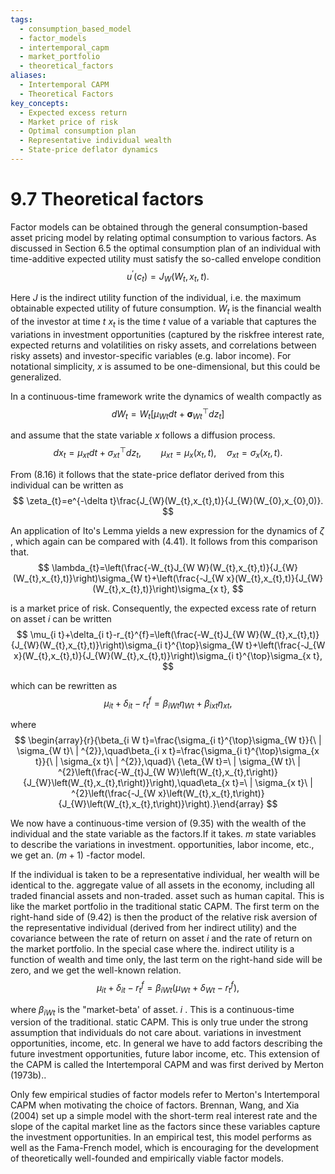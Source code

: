 ```yaml
---
tags:
  - consumption_based_model
  - factor_models
  - intertemporal_capm
  - market_portfolio
  - theoretical_factors
aliases:
  - Intertemporal CAPM
  - Theoretical Factors
key_concepts:
  - Expected excess return
  - Market price of risk
  - Optimal consumption plan
  - Representative individual wealth
  - State-price deflator dynamics
---
```


# 9.7 Theoretical factors  

Factor models can be obtained through the general consumption-based asset pricing model by relating optimal consumption to various factors. As discussed in Section 6.5 the optimal consumption plan of an individual with time-additive expected utility must satisfy the so-called envelope condition  
$$
u^{\prime}(c_{t})=J_{W}(W_{t},x_{t},t).
$$  

Here $J$ is the indirect utility function of the individual, i.e. the maximum obtainable expected utility of future consumption. $W_{t}$ is the financial wealth of the investor at time $t$ $x_{t}$ is the time $t$ value of a variable that captures the variations in investment opportunities (captured by the riskfree interest rate, expected returns and volatilities on risky assets, and correlations between risky assets) and investor-specific variables (e.g. labor income). For notational simplicity, $x$ is assumed to be one-dimensional, but this could be generalized.  

In a continuous-time framework write the dynamics of wealth compactly as  
$$
d W_{t}=W_{t}\left[\mu_{W t}d t+\pmb{\sigma}_{W t}^{\top}d z_{t}\right]
$$  

and assume that the state variable $x$ follows a diffusion process.  
$$
d x_{t}=\mu_{x t}d t+\sigma_{x t}^{\top}d z_{t},\qquad\mu_{x t}=\mu_{x}(x_{t},t),\quad\sigma_{x t}=\sigma_{x}(x_{t},t).
$$  

From (8.16) it follows that the state-price deflator derived from this individual can be written as  
$$
\zeta_{t}=e^{-\delta t}\frac{J_{W}(W_{t},x_{t},t)}{J_{W}(W_{0},x_{0},0)}.
$$  

An application of Ito's Lemma yields a new expression for the dynamics of $\zeta$ , which again can be compared with (4.41). It follows from this comparison that.  
$$
\lambda_{t}=\left(\frac{-W_{t}J_{W W}(W_{t},x_{t},t)}{J_{W}(W_{t},x_{t},t)}\right)\sigma_{W t}+\left(\frac{-J_{W x}(W_{t},x_{t},t)}{J_{W}(W_{t},x_{t},t)}\right)\sigma_{x t},
$$  

is a market price of risk. Consequently, the expected excess rate of return on asset $i$ can be written  
$$
\mu_{i t}+\delta_{i t}-r_{t}^{f}=\left(\frac{-W_{t}J_{W W}(W_{t},x_{t},t)}{J_{W}(W_{t},x_{t},t)}\right)\sigma_{i t}^{\top}\sigma_{W t}+\left(\frac{-J_{W x}(W_{t},x_{t},t)}{J_{W}(W_{t},x_{t},t)}\right)\sigma_{i t}^{\top}\sigma_{x t},
$$  

which can be rewritten as  
$$
\mu_{i t}+\delta_{i t}-r_{t}^{f}=\beta_{i W t}\eta_{W t}+\beta_{i x t}\eta_{x t},
$$  

where  
$$
\begin{array}{r}{\beta_{i W t}=\frac{\sigma_{i t}^{\top}\sigma_{W t}}{\ | \sigma_{W t}\ | ^{2}},\quad\beta_{i x t}=\frac{\sigma_{i t}^{\top}\sigma_{x t}}{\ | \sigma_{x t}\ | ^{2}},\quad}\ {\eta_{W t}=\ | \sigma_{W t}\ | ^{2}\left(\frac{-W_{t}J_{W W}\left(W_{t},x_{t},t\right)}{J_{W}\left(W_{t},x_{t},t\right)}\right),\quad\eta_{x t}=\ | \sigma_{x t}\ | ^{2}\left(\frac{-J_{W x}\left(W_{t},x_{t},t\right)}{J_{W}\left(W_{t},x_{t},t\right)}\right).}\end{array}
$$  

We now have a continuous-time version of (9.35) with the wealth of the individual and the state variable as the factors.If it takes. $m$ state variables to describe the variations in investment. opportunities, labor income, etc., we get an. $(m+1)$ -factor model.  

If the individual is taken to be a representative individual, her wealth will be identical to the. aggregate value of all assets in the economy, including all traded financial assets and non-traded. asset such as human capital. This is like the market portfolio in the traditional static CAPM. The first term on the right-hand side of (9.42) is then the product of the relative risk aversion of the representative individual (derived from her indirect utility) and the covariance between the rate of return on asset $i$ and the rate of return on the market portfolio. In the special case where the. indirect utility is a function of wealth and time only, the last term on the right-hand side will be zero, and we get the well-known relation.  
$$
\mu_{i t}+\delta_{i t}-r_{t}^{f}=\beta_{i W t}\left(\mu_{W t}+\delta_{W t}-r_{t}^{f}\right),
$$  

where $\beta_{i W t}$ is the "market-beta' of asset. $i$ . This is a continuous-time version of the traditional. static CAPM. This is only true under the strong assumption that individuals do not care about. variations in investment opportunities, income, etc. In general we have to add factors describing the future investment opportunities, future labor income, etc. This extension of the CAPM is called the Intertemporal CAPM and was first derived by Merton (1973b)..  

Only few empirical studies of factor models refer to Merton's Intertemporal CAPM when motivating the choice of factors. Brennan, Wang, and Xia (2004) set up a simple model with the short-term real interest rate and the slope of the capital market line as the factors since these variables capture the investment opportunities. In an empirical test, this model performs as well as the Fama-French model, which is encouraging for the development of theoretically well-founded and empirically viable factor models.
